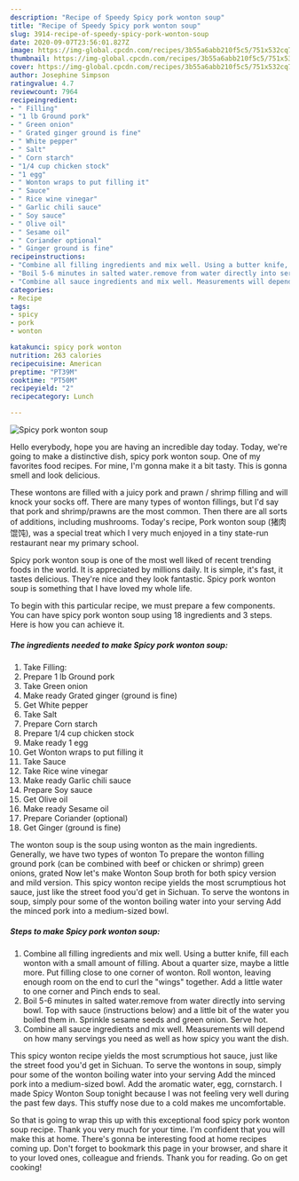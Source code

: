```yaml
---
description: "Recipe of Speedy Spicy pork wonton soup"
title: "Recipe of Speedy Spicy pork wonton soup"
slug: 3914-recipe-of-speedy-spicy-pork-wonton-soup
date: 2020-09-07T23:56:01.827Z
image: https://img-global.cpcdn.com/recipes/3b55a6abb210f5c5/751x532cq70/spicy-pork-wonton-soup-recipe-main-photo.jpg
thumbnail: https://img-global.cpcdn.com/recipes/3b55a6abb210f5c5/751x532cq70/spicy-pork-wonton-soup-recipe-main-photo.jpg
cover: https://img-global.cpcdn.com/recipes/3b55a6abb210f5c5/751x532cq70/spicy-pork-wonton-soup-recipe-main-photo.jpg
author: Josephine Simpson
ratingvalue: 4.7
reviewcount: 7964
recipeingredient:
- " Filling"
- "1 lb Ground pork"
- " Green onion"
- " Grated ginger ground is fine"
- " White pepper"
- " Salt"
- " Corn starch"
- "1/4 cup chicken stock"
- "1 egg"
- " Wonton wraps to put filling it"
- " Sauce"
- " Rice wine vinegar"
- " Garlic chili sauce"
- " Soy sauce"
- " Olive oil"
- " Sesame oil"
- " Coriander optional"
- " Ginger ground is fine"
recipeinstructions:
- "Combine all filling ingredients and mix well. Using a butter knife, fill each wonton with a small amount of filling. About a quarter size, maybe a little more. Put filling close to one corner of wonton. Roll wonton, leaving enough room on the end to curl the &#34;wings&#34; together. Add a little water to one corner and Pinch ends to seal."
- "Boil 5-6 minutes in salted water.remove from water directly into serving bowl. Top with sauce (instructions below) and a little bit of the water you boiled them in. Sprinkle sesame seeds and green onion. Serve hot."
- "Combine all sauce ingredients and mix well. Measurements will depend on how many servings you need as well as how spicy you want the dish."
categories:
- Recipe
tags:
- spicy
- pork
- wonton

katakunci: spicy pork wonton 
nutrition: 263 calories
recipecuisine: American
preptime: "PT39M"
cooktime: "PT50M"
recipeyield: "2"
recipecategory: Lunch

---
```



![Spicy pork wonton soup](https://img-global.cpcdn.com/recipes/3b55a6abb210f5c5/751x532cq70/spicy-pork-wonton-soup-recipe-main-photo.jpg)

Hello everybody, hope you are having an incredible day today. Today, we're going to make a distinctive dish, spicy pork wonton soup. One of my favorites food recipes. For mine, I'm gonna make it a bit tasty. This is gonna smell and look delicious.

These wontons are filled with a juicy pork and prawn / shrimp filling and will knock your socks off. There are many types of wonton fillings, but I&#39;d say that pork and shrimp/prawns are the most common. Then there are all sorts of additions, including mushrooms. Today&#39;s recipe, Pork wonton soup (猪肉馄饨), was a special treat which I very much enjoyed in a tiny state-run restaurant near my primary school.

Spicy pork wonton soup is one of the most well liked of recent trending foods in the world. It is appreciated by millions daily. It is simple, it's fast, it tastes delicious. They're nice and they look fantastic. Spicy pork wonton soup is something that I have loved my whole life.


To begin with this particular recipe, we must prepare a few components. You can have spicy pork wonton soup using 18 ingredients and 3 steps. Here is how you can achieve it.

<!--inarticleads1-->

##### The ingredients needed to make Spicy pork wonton soup:

1. Take  Filling:
1. Prepare 1 lb Ground pork
1. Take  Green onion
1. Make ready  Grated ginger (ground is fine)
1. Get  White pepper
1. Take  Salt
1. Prepare  Corn starch
1. Prepare 1/4 cup chicken stock
1. Make ready 1 egg
1. Get  Wonton wraps to put filling it
1. Take  Sauce
1. Take  Rice wine vinegar
1. Make ready  Garlic chili sauce
1. Prepare  Soy sauce
1. Get  Olive oil
1. Make ready  Sesame oil
1. Prepare  Coriander (optional)
1. Get  Ginger (ground is fine)


The wonton soup is the soup using wonton as the main ingredients. Generally, we have two types of wonton To prepare the wonton filling ground pork (can be combined with beef or chicken or shrimp) green onions, grated Now let&#39;s make Wonton Soup broth for both spicy version and mild version. This spicy wonton recipe yields the most scrumptious hot sauce, just like the street food you&#39;d get in Sichuan. To serve the wontons in soup, simply pour some of the wonton boiling water into your serving Add the minced pork into a medium-sized bowl. 

<!--inarticleads2-->

##### Steps to make Spicy pork wonton soup:

1. Combine all filling ingredients and mix well. Using a butter knife, fill each wonton with a small amount of filling. About a quarter size, maybe a little more. Put filling close to one corner of wonton. Roll wonton, leaving enough room on the end to curl the &#34;wings&#34; together. Add a little water to one corner and Pinch ends to seal.
1. Boil 5-6 minutes in salted water.remove from water directly into serving bowl. Top with sauce (instructions below) and a little bit of the water you boiled them in. Sprinkle sesame seeds and green onion. Serve hot.
1. Combine all sauce ingredients and mix well. Measurements will depend on how many servings you need as well as how spicy you want the dish.


This spicy wonton recipe yields the most scrumptious hot sauce, just like the street food you&#39;d get in Sichuan. To serve the wontons in soup, simply pour some of the wonton boiling water into your serving Add the minced pork into a medium-sized bowl. Add the aromatic water, egg, cornstarch. I made Spicy Wonton Soup tonight because I was not feeling very well during the past few days. This stuffy nose due to a cold makes me uncomfortable. 

So that is going to wrap this up with this exceptional food spicy pork wonton soup recipe. Thank you very much for your time. I'm confident that you will make this at home. There's gonna be interesting food at home recipes coming up. Don't forget to bookmark this page in your browser, and share it to your loved ones, colleague and friends. Thank you for reading. Go on get cooking!
